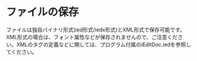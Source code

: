 # ファイルの保存

ファイルは独自バイナリ形式(ied形式/iedx形式)とXML形式で保存可能です。XML形式の場合は、フォント属性などが保存されませんので、ご注意ください。XMLのタグの定義などに関しては、プログラム付属のiEditDoc.iedを参照してください。